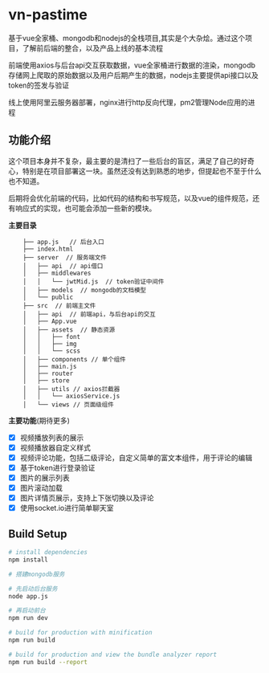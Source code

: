 # vn-pastime

基于vue全家桶、mongodb和nodejs的全栈项目,其实是个大杂烩。通过这个项目，了解前后端的整合，以及产品上线的基本流程

前端使用axios与后台api交互获取数据，vue全家桶进行数据的渲染，mongodb存储网上爬取的原始数据以及用户后期产生的数据，nodejs主要提供api接口以及token的签发与验证

线上使用阿里云服务器部署，nginx进行http反向代理，pm2管理Node应用的进程

## 功能介绍

这个项目本身并不复杂，最主要的是清扫了一些后台的盲区，满足了自己的好奇心，特别是在项目部署这一块。虽然还没有达到熟悉的地步，但提起也不至于什么也不知道。

后期将会优化前端的代码，比如代码的结构和书写规范，以及vue的组件规范，还有响应式的实现，也可能会添加一些新的模块。

**主要目录**

        ├── app.js   // 后台入口
        ├── index.html
        ├── server  // 服务端文件
        │   ├── api  // api借口
        │   ├── middlewares
        │   │   └── jwtMid.js  // token验证中间件
        │   ├── models  // mongodb的文档模型
        │   └── public
        ├── src  // 前端主文件
        │   ├── api  // 前端api，与后台api的交互
        │   ├── App.vue
        │   ├── assets  // 静态资源
        │   │   ├── font
        │   │   ├── img
        │   │   └── scss
        │   ├── components // 单个组件
        │   ├── main.js
        │   ├── router
        │   ├── store
        │   ├── utils // axios拦截器
        │   │   └── axiosService.js
        │   └── views // 页面级组件

**主要功能**(期待更多)

- [x] 视频播放列表的展示
- [x] 视频播放器自定义样式
- [x] 视频评论功能，包括二级评论，自定义简单的富文本组件，用于评论的编辑
- [x] 基于token进行登录验证
- [x] 图片的展示列表
- [x] 图片滚动加载
- [x] 图片详情页展示，支持上下张切换以及评论
- [x] 使用socket.io进行简单聊天室

## Build Setup

``` bash
# install dependencies
npm install

# 搭建mongodb服务

# 先启动后台服务
node app.js

# 再启动前台
npm run dev

# build for production with minification
npm run build

# build for production and view the bundle analyzer report
npm run build --report
```
